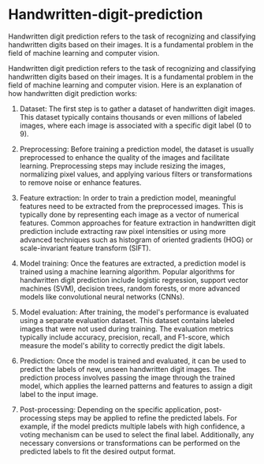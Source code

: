 # Handwritten-digit-prediction
Handwritten digit prediction refers to the task of recognizing and classifying handwritten digits based on their images. It is a fundamental problem in the field of machine learning and computer vision.

Handwritten digit prediction refers to the task of recognizing and classifying handwritten digits based on their images. It is a fundamental problem in the field of machine learning and computer vision. Here is an explanation of how handwritten digit prediction works:

1. Dataset: The first step is to gather a dataset of handwritten digit images. This dataset typically contains thousands or even millions of labeled images, where each image is associated with a specific digit label (0 to 9).

2. Preprocessing: Before training a prediction model, the dataset is usually preprocessed to enhance the quality of the images and facilitate learning. Preprocessing steps may include resizing the images, normalizing pixel values, and applying various filters or transformations to remove noise or enhance features.

3. Feature extraction: In order to train a prediction model, meaningful features need to be extracted from the preprocessed images. This is typically done by representing each image as a vector of numerical features. Common approaches for feature extraction in handwritten digit prediction include extracting raw pixel intensities or using more advanced techniques such as histogram of oriented gradients (HOG) or scale-invariant feature transform (SIFT).

4. Model training: Once the features are extracted, a prediction model is trained using a machine learning algorithm. Popular algorithms for handwritten digit prediction include logistic regression, support vector machines (SVM), decision trees, random forests, or more advanced models like convolutional neural networks (CNNs).

5. Model evaluation: After training, the model's performance is evaluated using a separate evaluation dataset. This dataset contains labeled images that were not used during training. The evaluation metrics typically include accuracy, precision, recall, and F1-score, which measure the model's ability to correctly predict the digit labels.

6. Prediction: Once the model is trained and evaluated, it can be used to predict the labels of new, unseen handwritten digit images. The prediction process involves passing the image through the trained model, which applies the learned patterns and features to assign a digit label to the input image.

7. Post-processing: Depending on the specific application, post-processing steps may be applied to refine the predicted labels. For example, if the model predicts multiple labels with high confidence, a voting mechanism can be used to select the final label. Additionally, any necessary conversions or transformations can be performed on the predicted labels to fit the desired output format.
